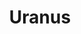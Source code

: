---
title: "Uranus"
hashtag: "uranus"
layout: hashtag
orbits:
  - Sun
subdivision-of:
  - Solar System
tags:
  - Planet
  - Solar System
---